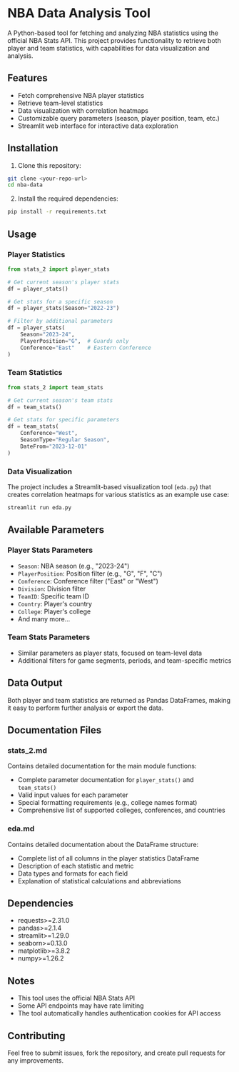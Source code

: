 # NBA Data Analysis Tool

A Python-based tool for fetching and analyzing NBA statistics using the official NBA Stats API. This project provides functionality to retrieve both player and team statistics, with capabilities for data visualization and analysis.

## Features

- Fetch comprehensive NBA player statistics
- Retrieve team-level statistics
- Data visualization with correlation heatmaps
- Customizable query parameters (season, player position, team, etc.)
- Streamlit web interface for interactive data exploration

## Installation

1. Clone this repository:
```bash
git clone <your-repo-url>
cd nba-data
```

2. Install the required dependencies:
```bash
pip install -r requirements.txt
```

## Usage

### Player Statistics

```python
from stats_2 import player_stats

# Get current season's player stats
df = player_stats()

# Get stats for a specific season
df = player_stats(Season="2022-23")

# Filter by additional parameters
df = player_stats(
    Season="2023-24",
    PlayerPosition="G",  # Guards only
    Conference="East"    # Eastern Conference
)
```

### Team Statistics

```python
from stats_2 import team_stats

# Get current season's team stats
df = team_stats()

# Get stats for specific parameters
df = team_stats(
    Conference="West",
    SeasonType="Regular Season",
    DateFrom="2023-12-01"
)
```

### Data Visualization

The project includes a Streamlit-based visualization tool (`eda.py`) that creates correlation heatmaps for various statistics as an example use case:

```bash
streamlit run eda.py
```

## Available Parameters

### Player Stats Parameters
- `Season`: NBA season (e.g., "2023-24")
- `PlayerPosition`: Position filter (e.g., "G", "F", "C")
- `Conference`: Conference filter ("East" or "West")
- `Division`: Division filter
- `TeamID`: Specific team ID
- `Country`: Player's country
- `College`: Player's college
- And many more...

### Team Stats Parameters
- Similar parameters as player stats, focused on team-level data
- Additional filters for game segments, periods, and team-specific metrics

## Data Output

Both player and team statistics are returned as Pandas DataFrames, making it easy to perform further analysis or export the data.

## Documentation Files

### stats_2.md
Contains detailed documentation for the main module functions:
- Complete parameter documentation for `player_stats()` and `team_stats()`
- Valid input values for each parameter
- Special formatting requirements (e.g., college names format)
- Comprehensive list of supported colleges, conferences, and countries

### eda.md
Contains detailed documentation about the DataFrame structure:
- Complete list of all columns in the player statistics DataFrame
- Description of each statistic and metric
- Data types and formats for each field
- Explanation of statistical calculations and abbreviations

## Dependencies

- requests>=2.31.0
- pandas>=2.1.4
- streamlit>=1.29.0
- seaborn>=0.13.0
- matplotlib>=3.8.2
- numpy>=1.26.2

## Notes

- This tool uses the official NBA Stats API
- Some API endpoints may have rate limiting
- The tool automatically handles authentication cookies for API access

## Contributing

Feel free to submit issues, fork the repository, and create pull requests for any improvements.


